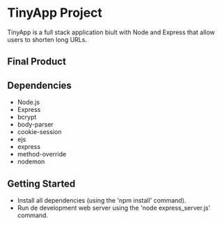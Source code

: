 
# TinyApp Project

TinyApp is a full stack application biult with Node and Express that allow users to shorten long URLs.

## Final Product

## Dependencies

- Node.js
- Express
- bcrypt
- body-parser
- cookie-session
- ejs
- express
- method-override
- nodemon

## Getting Started

- Install all dependencies (using the 'npm install' command).
- Run de development web server using the 'node express_server.js' command.